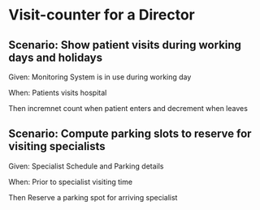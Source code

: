 # Visit-counter for a Director

## Scenario: Show patient visits during working days and holidays

  Given: Monitoring System is in use during working day  

  When: Patients visits hospital  

  Then incremnet count when patient enters and decrement when leaves

## Scenario: Compute parking slots to reserve for visiting specialists

  Given: Specialist Schedule and Parking details  

  When: Prior to specialist visiting time  

  Then Reserve a parking spot for arriving specialist
